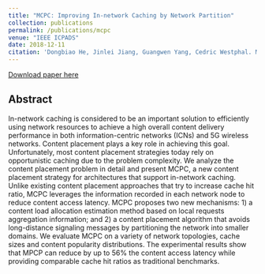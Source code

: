 ```yaml
---
title: "MCPC: Improving In-network Caching by Network Partition"
collection: publications
permalink: /publications/mcpc
venue: "IEEE ICPADS"
date: 2018-12-11
citation: 'Dongbiao He, Jinlei Jiang, Guangwen Yang, Cedric Westphal. MCPC: Improving In-network Caching by Network Partition. Proceedings of International Conference on Parallel and Distributed Systems. IEEE, 2018 '
---
```

[Download paper here](https://herbdb.github.io/files/mcpc.pdf)

## Abstract
In-network caching is considered to be an important solution to efficiently using network resources to achieve a high overall content delivery performance in both information-centric networks (ICNs) and 5G wireless networks. Content placement plays a key role in achieving this goal. Unfortunately, most content placement strategies today rely on opportunistic caching due to the problem complexity. We analyze the content placement problem in detail and present MCPC, a new content placement strategy for architectures that support in-network caching. Unlike existing content placement approaches that try to increase cache hit ratio, MCPC leverages the information recorded in each network node to reduce content access latency. MCPC proposes two new mechanisms: 1) a content load allocation estimation method based on local requests aggregation information; and 2) a content placement algorithm that avoids long-distance signaling messages by partitioning the network into smaller domains. We evaluate MCPC on a variety of network topologies, cache sizes and content popularity distributions. The experimental results show that MPCP can reduce by up to 56% the content access latency while providing comparable cache hit ratios as traditional benchmarks.